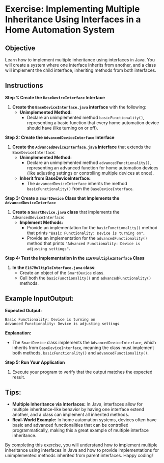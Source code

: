 # Exercise: Implementing Multiple Inheritance Using Interfaces in a Home Automation System

## Objective
Learn how to implement multiple inheritance using interfaces in Java. You will create a system where one interface inherits from another, and a class will implement the child interface, inheriting methods from both interfaces.

## Instructions

**Step 1: Create the `BaseDeviceInterface` Interface**

1. **Create the `BaseDeviceInterface.java` interface** with the following:
   - **Unimplemented Method:**
      - Declare an unimplemented method `basicFunctionality()`, representing a basic function that every home automation device should have (like turning on or off).

**Step 2: Create the `AdvancedDeviceInterface` Interface**

1. **Create the `AdvancedDeviceInterface.java` interface** that extends the `BaseDeviceInterface`:
   - **Unimplemented Method:**
      - Declare an unimplemented method `advancedFunctionality()`, representing an advanced function for home automation devices (like adjusting settings or controlling multiple devices at once).
   - **Inherit from BaseDeviceInterface:**
      - The `AdvancedDeviceInterface` inherits the method `basicFunctionality()` from the `BaseDeviceInterface`.

**Step 3: Create a `SmartDevice` Class that Implements the `AdvancedDeviceInterface`**

1. **Create a `SmartDevice.java` class** that implements the `AdvancedDeviceInterface`:
   - **Implement Methods:**
      - Provide an implementation for the `basicFunctionality()` method that prints `"Basic Functionality: Device is turning on"`.
      - Provide an implementation for the `advancedFunctionality()` method that prints `"Advanced Functionality: Device is adjusting settings"`.

**Step 4: Test the Implementation in the `E167MultipleInterface` Class**

1. **In the `E167MultipleInterface.java` class**:
   - Create an object of the `SmartDevice` class.
   - Call both the `basicFunctionality()` and `advancedFunctionality()` methods.

## Example InputOutput:

**Expected Output:**

```plaintext
Basic Functionality: Device is turning on
Advanced Functionality: Device is adjusting settings
```

**Explanation:**
- The `SmartDevice` class implements the `AdvancedDeviceInterface`, which inherits from `BaseDeviceInterface`, meaning the class must implement both methods, `basicFunctionality()` and `advancedFunctionality()`.

**Step 5: Run Your Application**

1. Execute your program to verify that the output matches the expected result.

## Tips:

- **Multiple Inheritance via Interfaces:** In Java, interfaces allow for multiple inheritance-like behavior by having one interface extend another, and a class can implement all inherited methods.
- **Real-World Example:** In home automation systems, devices often have basic and advanced functionalities that can be controlled programmatically, making this a great example of multiple interface inheritance.

By completing this exercise, you will understand how to implement multiple inheritance using interfaces in Java and how to provide implementations for unimplemented methods inherited from parent interfaces. Happy coding!
